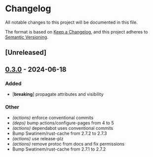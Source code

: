 # Changelog
All notable changes to this project will be documented in this file.

The format is based on [Keep a Changelog](https://keepachangelog.com/en/1.0.0/),
and this project adheres to [Semantic Versioning](https://semver.org/spec/v2.0.0.html).

## [Unreleased]

## [0.3.0](https://github.com/jbr/test-harness/compare/v0.2.0...v0.3.0) - 2024-06-18

### Added
- [**breaking**] propagate attributes and visibility

### Other
- *(actions)* enforce conventional commits
- *(deps)* bump actions/configure-pages from 4 to 5
- *(actions)* dependabot uses conventional commits
- Bump Swatinem/rust-cache from 2.7.2 to 2.7.3
- *(actions)* use release-plz
- *(actions)* remove protoc from docs and fix permissions
- Bump Swatinem/rust-cache from 2.7.1 to 2.7.2

